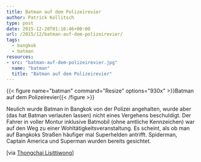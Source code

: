 ```yaml
---
title: Batman auf dem Polizeirevier
author: Patrick Kollitsch
type: post
date: 2015-12-28T01:16:46+00:00
url: /2015/12/batman-auf-dem-polizeirevier/
tags:
  - bangkok
  - batman
resources:
- src: "batman-auf-dem-polizeirevier.jpg"
  name: "batman"
  title: "Batman auf dem Polizeirevier"
---
```


{{< figure name="batman" command="Resize" options="930x" >}}Batman auf dem Polizeirevier{{< /figure >}}

Neulich wurde Batman in Bangkok von der Polizei angehalten, wurde aber (das hat Batman verlauten lassen) nicht eines Vergehens beschuldigt. Der Fahrer in voller Montur inklusive Batmobil (ohne amtliche Kennzeichen) war auf den Weg zu einer Wohltätigkeitsveranstaltung. Es scheint, als ob man auf Bangkoks Straßen häufiger mal Superhelden antrifft. Spiderman, Captain America und Superman wurden bereits gesichtet.

[via [Thongchai Lisittiwong][1]]

[1]: https://www.facebook.com/thongchai.lisittiwong/posts/921618724573151
